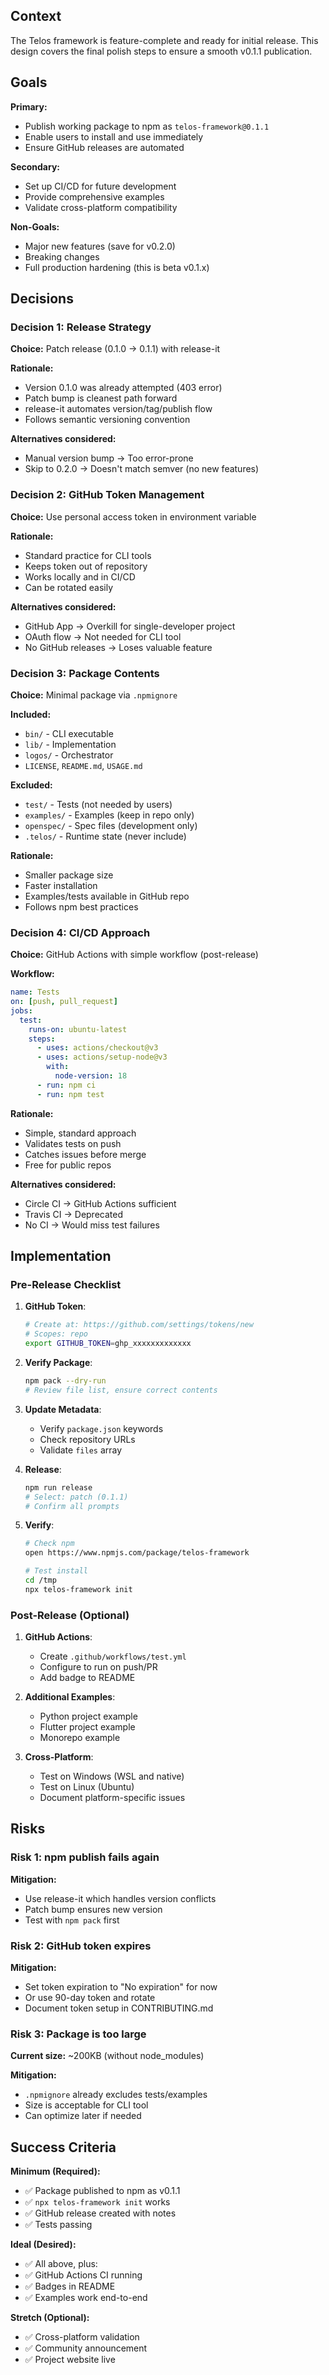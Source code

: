 ## Context

The Telos framework is feature-complete and ready for initial release. This
design covers the final polish steps to ensure a smooth v0.1.1 publication.

## Goals

**Primary:**

- Publish working package to npm as `telos-framework@0.1.1`
- Enable users to install and use immediately
- Ensure GitHub releases are automated

**Secondary:**

- Set up CI/CD for future development
- Provide comprehensive examples
- Validate cross-platform compatibility

**Non-Goals:**

- Major new features (save for v0.2.0)
- Breaking changes
- Full production hardening (this is beta v0.1.x)

## Decisions

### Decision 1: Release Strategy

**Choice:** Patch release (0.1.0 → 0.1.1) with release-it

**Rationale:**

- Version 0.1.0 was already attempted (403 error)
- Patch bump is cleanest path forward
- release-it automates version/tag/publish flow
- Follows semantic versioning convention

**Alternatives considered:**

- Manual version bump → Too error-prone
- Skip to 0.2.0 → Doesn't match semver (no new features)

### Decision 2: GitHub Token Management

**Choice:** Use personal access token in environment variable

**Rationale:**

- Standard practice for CLI tools
- Keeps token out of repository
- Works locally and in CI/CD
- Can be rotated easily

**Alternatives considered:**

- GitHub App → Overkill for single-developer project
- OAuth flow → Not needed for CLI tool
- No GitHub releases → Loses valuable feature

### Decision 3: Package Contents

**Choice:** Minimal package via `.npmignore`

**Included:**

- `bin/` - CLI executable
- `lib/` - Implementation
- `logos/` - Orchestrator
- `LICENSE`, `README.md`, `USAGE.md`

**Excluded:**

- `test/` - Tests (not needed by users)
- `examples/` - Examples (keep in repo only)
- `openspec/` - Spec files (development only)
- `.telos/` - Runtime state (never include)

**Rationale:**

- Smaller package size
- Faster installation
- Examples/tests available in GitHub repo
- Follows npm best practices

### Decision 4: CI/CD Approach

**Choice:** GitHub Actions with simple workflow (post-release)

**Workflow:**

```yaml
name: Tests
on: [push, pull_request]
jobs:
  test:
    runs-on: ubuntu-latest
    steps:
      - uses: actions/checkout@v3
      - uses: actions/setup-node@v3
        with:
          node-version: 18
      - run: npm ci
      - run: npm test
```

**Rationale:**

- Simple, standard approach
- Validates tests on push
- Catches issues before merge
- Free for public repos

**Alternatives considered:**

- Circle CI → GitHub Actions sufficient
- Travis CI → Deprecated
- No CI → Would miss test failures

## Implementation

### Pre-Release Checklist

1. **GitHub Token**:
   ```bash
   # Create at: https://github.com/settings/tokens/new
   # Scopes: repo
   export GITHUB_TOKEN=ghp_xxxxxxxxxxxxx
   ```

2. **Verify Package**:
   ```bash
   npm pack --dry-run
   # Review file list, ensure correct contents
   ```

3. **Update Metadata**:
   - Verify `package.json` keywords
   - Check repository URLs
   - Validate `files` array

4. **Release**:
   ```bash
   npm run release
   # Select: patch (0.1.1)
   # Confirm all prompts
   ```

5. **Verify**:
   ```bash
   # Check npm
   open https://www.npmjs.com/package/telos-framework

   # Test install
   cd /tmp
   npx telos-framework init
   ```

### Post-Release (Optional)

1. **GitHub Actions**:
   - Create `.github/workflows/test.yml`
   - Configure to run on push/PR
   - Add badge to README

2. **Additional Examples**:
   - Python project example
   - Flutter project example
   - Monorepo example

3. **Cross-Platform**:
   - Test on Windows (WSL and native)
   - Test on Linux (Ubuntu)
   - Document platform-specific issues

## Risks

### Risk 1: npm publish fails again

**Mitigation:**

- Use release-it which handles version conflicts
- Patch bump ensures new version
- Test with `npm pack` first

### Risk 2: GitHub token expires

**Mitigation:**

- Set token expiration to "No expiration" for now
- Or use 90-day token and rotate
- Document token setup in CONTRIBUTING.md

### Risk 3: Package is too large

**Current size:** ~200KB (without node_modules)

**Mitigation:**

- `.npmignore` already excludes tests/examples
- Size is acceptable for CLI tool
- Can optimize later if needed

## Success Criteria

**Minimum (Required):**

- ✅ Package published to npm as v0.1.1
- ✅ `npx telos-framework init` works
- ✅ GitHub release created with notes
- ✅ Tests passing

**Ideal (Desired):**

- ✅ All above, plus:
- ✅ GitHub Actions CI running
- ✅ Badges in README
- ✅ Examples work end-to-end

**Stretch (Optional):**

- ✅ Cross-platform validation
- ✅ Community announcement
- ✅ Project website live
